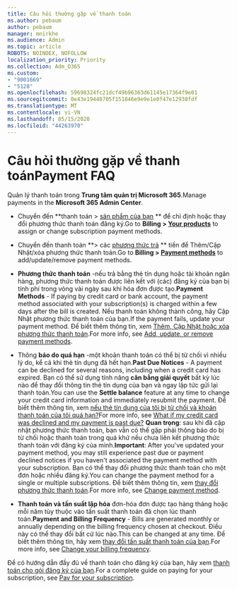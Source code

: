 ```yaml
---
title: Câu hỏi thường gặp về thanh toán
ms.author: pebaum
author: pebaum
manager: mnirkhe
ms.audience: Admin
ms.topic: article
ROBOTS: NOINDEX, NOFOLLOW
localization_priority: Priority
ms.collection: Adm_O365
ms.custom:
- "9001669"
- "5128"
ms.openlocfilehash: 59698324fc21dcf49b96363d61145e17364f9e01
ms.sourcegitcommit: 0e43e19448705f151846e9e9e1e0f47e12938fdf
ms.translationtype: MT
ms.contentlocale: vi-VN
ms.lasthandoff: 05/15/2020
ms.locfileid: "44263970"
---
```

# <a name="payment-faq"></a><span data-ttu-id="6d014-102">Câu hỏi thường gặp về thanh toán</span><span class="sxs-lookup"><span data-stu-id="6d014-102">Payment FAQ</span></span>

<span data-ttu-id="6d014-103">Quản lý thanh toán trong **Trung tâm quản trị Microsoft 365**.</span><span class="sxs-lookup"><span data-stu-id="6d014-103">Manage payments in the **Microsoft 365 Admin Center**.</span></span> 

- <span data-ttu-id="6d014-104">Chuyển đến \*\*thanh toán > [sản phẩm của bạn](https://go.microsoft.com/fwlink/p/?linkid=842054) \*\* để chỉ định hoặc thay đổi phương thức thanh toán đăng ký.</span><span class="sxs-lookup"><span data-stu-id="6d014-104">Go to **Billing > [Your products](https://go.microsoft.com/fwlink/p/?linkid=842054)** to assign or change subscription payment methods.</span></span>
- <span data-ttu-id="6d014-105">Chuyển đến thanh toán \*\*> các [phương thức trả](https://go.microsoft.com/fwlink/p/?linkid=2018806) \*\* tiền để Thêm/Cập Nhật/xóa phương thức thanh toán.</span><span class="sxs-lookup"><span data-stu-id="6d014-105">Go to **Billing > [Payment methods](https://go.microsoft.com/fwlink/p/?linkid=2018806)** to add/update/remove payment methods.</span></span>

- <span data-ttu-id="6d014-106">**Phương thức thanh toán** -nếu trả bằng thẻ tín dụng hoặc tài khoản ngân hàng, phương thức thanh toán được liên kết với (các) đăng ký của bạn bị tính phí trong vòng vài ngày sau khi hóa đơn được tạo.</span><span class="sxs-lookup"><span data-stu-id="6d014-106">**Payment Methods** - If paying by credit card or bank account, the payment method associated with your subscription(s) is charged within a few days after the bill is created.</span></span> <span data-ttu-id="6d014-107">Nếu thanh toán không thành công, hãy Cập Nhật phương thức thanh toán của bạn.</span><span class="sxs-lookup"><span data-stu-id="6d014-107">If the payment fails, update your payment method.</span></span> <span data-ttu-id="6d014-108">Để biết thêm thông tin, xem [Thêm, Cập Nhật hoặc xóa phương thức thanh toán](https://go.microsoft.com/fwlink/?linkid=2118133).</span><span class="sxs-lookup"><span data-stu-id="6d014-108">For more info, see [Add, update, or remove payment methods](https://go.microsoft.com/fwlink/?linkid=2118133).</span></span>

- <span data-ttu-id="6d014-109">Thông **báo do quá hạn** -một khoản thanh toán có thể bị từ chối vì nhiều lý do, kể cả khi thẻ tín dụng đã hết hạn.</span><span class="sxs-lookup"><span data-stu-id="6d014-109">**Past Due Notices** - A payment can be declined for several reasons, including when a credit card has expired.</span></span> <span data-ttu-id="6d014-110">Bạn có thể sử dụng tính năng **cân bằng giải quyết** bất kỳ lúc nào để thay đổi thông tin thẻ tín dụng của bạn và ngay lập tức gửi lại thanh toán.</span><span class="sxs-lookup"><span data-stu-id="6d014-110">You can use the **Settle balance** feature at any time to change your credit card information and immediately resubmit the payment.</span></span> <span data-ttu-id="6d014-111">Để biết thêm thông tin, xem [nếu thẻ tín dụng của tôi bị từ chối và khoản thanh toán của tôi quá hạn?](https://docs.microsoft.com/microsoft-365/commerce/billing-and-payments/pay-for-your-subscription?view=o365-worldwide#what-if-my-credit-card-was-declined-and-my-payment-is-past-due)</span><span class="sxs-lookup"><span data-stu-id="6d014-111">For more info, see [What if my credit card was declined and my payment is past due?](https://docs.microsoft.com/microsoft-365/commerce/billing-and-payments/pay-for-your-subscription?view=o365-worldwide#what-if-my-credit-card-was-declined-and-my-payment-is-past-due)</span></span> <span data-ttu-id="6d014-112">**Quan trọng**: sau khi đã cập nhật phương thức thanh toán, bạn vẫn có thể gặp phải thông báo do bị từ chối hoặc thanh toán trong quá khứ nếu chưa liên kết phương thức thanh toán với đăng ký của mình.</span><span class="sxs-lookup"><span data-stu-id="6d014-112">**Important**: After you've updated your payment method, you may still experience past due or payment declined notices if you haven't associated the payment method with your subscription.</span></span> <span data-ttu-id="6d014-113">Bạn có thể thay đổi phương thức thanh toán cho một đơn hoặc nhiều đăng ký.</span><span class="sxs-lookup"><span data-stu-id="6d014-113">You can change the payment method for a single or multiple subscriptions.</span></span> <span data-ttu-id="6d014-114">Để biết thêm thông tin, xem [thay đổi phương thức thanh toán](https://docs.microsoft.com/microsoft-365/commerce/billing-and-payments/add-update-or-remove-credit-card-or-bank-account?view=o365-worldwide#change-a-payment-method).</span><span class="sxs-lookup"><span data-stu-id="6d014-114">For more info, see [Change payment method](https://docs.microsoft.com/microsoft-365/commerce/billing-and-payments/add-update-or-remove-credit-card-or-bank-account?view=o365-worldwide#change-a-payment-method).</span></span>

- <span data-ttu-id="6d014-115">**Thanh toán và tần suất lập hóa** đơn-hóa đơn được tạo hàng tháng hoặc mỗi năm tùy thuộc vào tần suất thanh toán đã chọn lúc thanh toán.</span><span class="sxs-lookup"><span data-stu-id="6d014-115">**Payment and Billing Frequency** - Bills are generated monthly or annually depending on the billing frequency chosen at checkout.</span></span> <span data-ttu-id="6d014-116">Điều này có thể thay đổi bất cứ lúc nào.</span><span class="sxs-lookup"><span data-stu-id="6d014-116">This can be changed at any time.</span></span> <span data-ttu-id="6d014-117">Để biết thêm thông tin, hãy xem [thay đổi tần suất thanh toán của bạn](https://go.microsoft.com/fwlink/?linkid=2119148).</span><span class="sxs-lookup"><span data-stu-id="6d014-117">For more info, see [Change your billing frequency](https://go.microsoft.com/fwlink/?linkid=2119148).</span></span>

<span data-ttu-id="6d014-118">Để có hướng dẫn đầy đủ về thanh toán cho đăng ký của bạn, hãy xem [thanh toán cho gói đăng ký của bạn](https://docs.microsoft.com/microsoft-365/commerce/billing-and-payments/pay-for-your-subscription?view=o365-worldwide).</span><span class="sxs-lookup"><span data-stu-id="6d014-118">For a complete guide on paying for your subscription, see [Pay for your subscription](https://docs.microsoft.com/microsoft-365/commerce/billing-and-payments/pay-for-your-subscription?view=o365-worldwide).</span></span>

